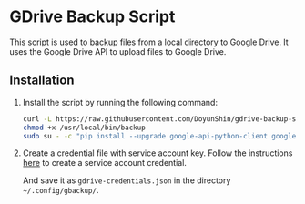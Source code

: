 # GDrive Backup Script

This script is used to backup files from a local directory to Google Drive. It uses the Google Drive API to upload files to Google Drive.

## Installation

1. Install the script by running the following command:
    ```bash
    curl -L https://raw.githubusercontent.com/DoyunShin/gdrive-backup-script/master/gbackup.py > /usr/local/bin/gbackup
    chmod +x /usr/local/bin/backup
    sudo su - -c "pip install --upgrade google-api-python-client google-auth-httplib2 google-auth-oauthlib"
    ```

2. Create a credential file with service account key. Follow the instructions [here](https://cloud.google.com/docs/authentication/getting-started) to create a service account credential. 

    And save it as `gdrive-credentials.json` in the directory `~/.config/gbackup/`.
